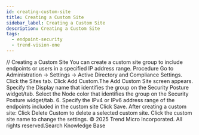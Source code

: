 ```yaml
---
id: creating-custom-site
title: Creating a Custom Site
sidebar_label: Creating a Custom Site
description: Creating a Custom Site
tags:
  - endpoint-security
  - trend-vision-one
---
```


/*<![CDATA[*/ $('#title').html($('meta[name=map-description]').attr('content')); /*]]>*/ Creating a Custom Site You can create a custom site group to include endpoints or users in a specified IP address range. Procedure Go to Administration → Settings → Active Directory and Compliance Settings. Click the Sites tab. Click Add Custom.The Add Custom Site screen appears. Specify the Display name that identifies the group on the Security Posture widget/tab. Select the Node color that identifies the group on the Security Posture widget/tab. 6. Specify the IPv4 or IPv6 address range of the endpoints included in the custom site Click Save. After creating a custom site: Click Delete Custom to delete a selected custom site. Click the custom site name to change the settings. © 2025 Trend Micro Incorporated. All rights reserved.Search Knowledge Base